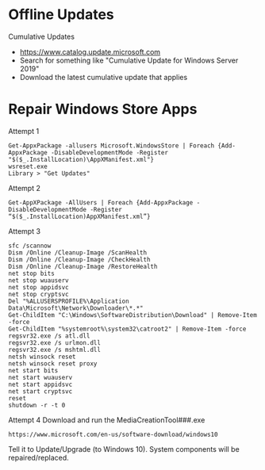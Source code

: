 # Offline Updates
Cumulative Updates
- https://www.catalog.update.microsoft.com
- Search for something like "Cumulative Update for Windows Server 2019"
- Download the latest cumulative update that applies


# Repair Windows Store Apps
Attempt 1
```
Get-AppxPackage -allusers Microsoft.WindowsStore | Foreach {Add-AppxPackage -DisableDevelopmentMode -Register "$($_.InstallLocation)\AppXManifest.xml"}
wsreset.exe
Library > "Get Updates"
```

Attempt 2
```
Get-AppXPackage -AllUsers | Foreach {Add-AppxPackage -DisableDevelopmentMode -Register “$($_.InstallLocation)AppXManifest.xml”}
```

Attempt 3
```
sfc /scannow
Dism /Online /Cleanup-Image /ScanHealth
Dism /Online /Cleanup-Image /CheckHealth
Dism /Online /Cleanup-Image /RestoreHealth
net stop bits
net stop wuauserv
net stop appidsvc
net stop cryptsvc
Del "%ALLUSERSPROFILE%\Application Data\Microsoft\Network\Downloader\*.*"
Get-ChildItem "C:\Windows\SoftwareDistribution\Download" | Remove-Item -force
Get-ChildItem "%systemroot%\system32\catroot2" | Remove-Item -force
regsvr32.exe /s atl.dll
regsvr32.exe /s urlmon.dll
regsvr32.exe /s mshtml.dll
netsh winsock reset
netsh winsock reset proxy
net start bits
net start wuauserv
net start appidsvc
net start cryptsvc
reset
shutdown -r -t 0
```

Attempt 4
Download and run the MediaCreationTool###.exe
```
https://www.microsoft.com/en-us/software-download/windows10
```

Tell it to Update/Upgrade (to Windows 10). System components will be repaired/replaced.